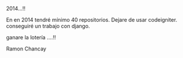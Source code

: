 2014...!!

En en 2014 tendré mínimo 40 repositorios.
Dejare de usar codeigniter.
conseguiré un trabajo con django.


ganare la lotería ....!!


Ramon Chancay
 
